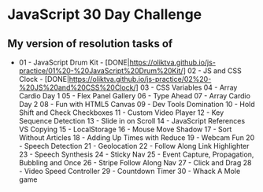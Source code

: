 # JavaScript 30 Day Challenge
## My version of resolution tasks of

* 01 - JavaScript Drum Kit - [DONE|https://oliktva.github.io/js-practice/01%20-%20JavaScript%20Drum%20Kit/]
02 - JS and CSS Clock	- [DONE|https://oliktva.github.io/js-practice/02%20-%20JS%20and%20CSS%20Clock/]
03 - CSS Variables
04 - Array Cardio Day 1
05 - Flex Panel Gallery
06 - Type Ahead
07 - Array Cardio Day 2
08 - Fun with HTML5 Canvas
09 - Dev Tools Domination
10 - Hold Shift and Check Checkboxes
11 - Custom Video Player
12 - Key Sequence Detection
13 - Slide in on Scroll
14 - JavaScript References VS Copying
15 - LocalStorage
16 - Mouse Move Shadow
17 - Sort Without Articles
18 - Adding Up Times with Reduce
19 - Webcam Fun
20 - Speech Detection
21 - Geolocation
22 - Follow Along Link Highlighter
23 - Speech Synthesis
24 - Sticky Nav
25 - Event Capture, Propagation, Bubbling and Once
26 - Stripe Follow Along Nav
27 - Click and Drag
28 - Video Speed Controller
29 - Countdown Timer
30 - Whack A Mole game
